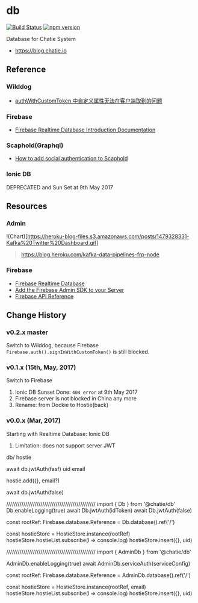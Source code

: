 # db
[![Build Status](https://api.travis-ci.org/Chatie/db.svg?branch=master)](https://travis-ci.org/Chatie/db) [![npm version](https://badge.fury.io/js/%40chatie%2Fdb.svg)](https://www.npmjs.com/package/@chatie/db)

Database for Chatie System

* <https://blog.chatie.io>

## Reference

### Wilddog

* [authWithCustomToken 中自定义属性无法在客户端取到的问题](https://forum.wilddog.com/topic/23/authwithcustomtoken)

### Firebase

* [Firebase Realtime Database Introduction Documentation](https://firebase.google.com/docs/database/)

### Scaphold(Graphql)

* [How to add social authentication to Scaphold](https://scaphold.io/community/questions/scaphold-social-login/)

### Ionic DB

DEPRECATED and Sun Set at 9th May 2017

## Resources

### Admin

!(Chart)[https://heroku-blog-files.s3.amazonaws.com/posts/1479328331-Kafka%20Twitter%20Dashboard.gif]
> https://blog.heroku.com/kafka-data-pipelines-frp-node

### Firebase

* [Firebase Realtime Database](https://firebase.google.com/docs/database/)
* [Add the Firebase Admin SDK to your Server](https://firebase.google.com/docs/admin/setup)
* [Firebase API Reference](https://firebase.google.com/docs/reference/js/)

## Change History

### v0.2.x master

Switch to Wilddog, because Firebase `Firebase.auth().signInWithCustomToken()` is still blocked.

### v0.1.x (15th, May, 2017)

Switch to Firebase

1. Ionic DB Sunset Done: `404 error` at 9th May 2017
1. Firebase server is not blocked in China any more
1. Rename: from Dockie to Hostie(back)

### v0.0.x (Mar, 2017)

Starting with Realtime Database: Ionic DB

1. Limitation: does not support server JWT


db/
  hostie

await db.jwtAuth(fasf)
  uid
  email

  hostie.add({}, email?)

await db.jwtAuth(false)



///////////////////////////////////////////////
import { Db } from '@chatie/db'
Db.enableLogging(true)
await Db.jwtAuth(idToken)
await Db.jwtAuth(false)

const rootRef: Firebase.database.Reference = Db.database().ref('/')

const hostieStore = HostieStore.instance(rootRef)
hostieStore.hostieList.subscribe(l => console.log)
hostieStore.insert({}, uid)

///////////////////////////////////////////////
import { AdminDb } from '@chatie/db'

AdminDb.enableLogging(true)
await AdminDb.serviceAuth(serviceConfig)

const rootRef: Firebase.database.Reference = AdminDb.database().ref('/')

const hostieStore = HostieStore.instance(rootRef, email)
hostieStore.hostieList.subscribe(l => console.log)
hostieStore.insert({}, uid)
